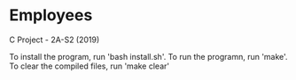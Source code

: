 # Employees
C Project - 2A-S2 (2019)

To install the program, run 'bash install.sh'. To run the programn, run 'make'. To clear the compiled files, run 'make clear'
